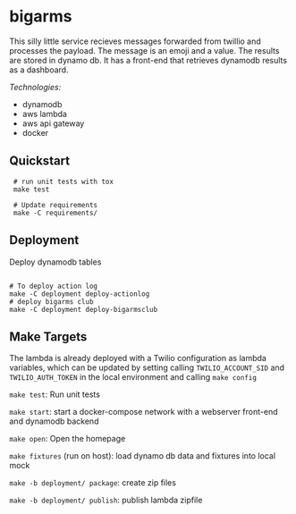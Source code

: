 bigarms
=======

This silly little service recieves messages forwarded from twillio and processes the payload. The message is an emoji and a value. The results are stored in dynamo db. It has a front-end that retrieves dynamodb results as a dashboard.

*Technologies:*

* dynamodb
* aws lambda
* aws api gateway
* docker

## Quickstart


```
 # run unit tests with tox
 make test

 # Update requirements
 make -C requirements/
```

## Deployment

Deploy dynamodb tables

```

# To deploy action log
make -C deployment deploy-actionlog
# deploy bigarms club
make -C deployment deploy-bigarmsclub
```

## Make Targets

The lambda is already deployed with a Twilio configuration as lambda variables, which can be updated by setting calling `TWILIO_ACCOUNT_SID` and `TWILIO_AUTH_TOKEN` in the local environment and calling `make config`

`make test`: Run unit tests

`make start`: start a docker-compose network with a webserver front-end and dynamodb backend

`make open`: Open the homepage

`make fixtures` (run on host): load dynamo db data and fixtures into local mock

`make -b deployment/ package`: create zip files

`make -b deployment/ publish`: publish lambda zipfile